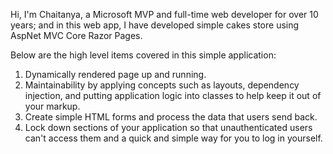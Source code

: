 Hi, 
I'm Chaitanya, a Microsoft MVP and full-time web developer for over 10 years; 
and in this web app, I have developed simple cakes store using AspNet MVC Core Razor Pages. 

Below are the high level items covered in this simple application:
1. Dynamically rendered page up and running.
2. Maintainability by applying concepts such as layouts, 
dependency injection, and putting application logic into classes to help keep it out of your markup.
3. Create simple HTML forms and process the data that users send back.
4. Lock down sections of your application so that unauthenticated users can't access them and a quick and simple way for you to log in yourself.


